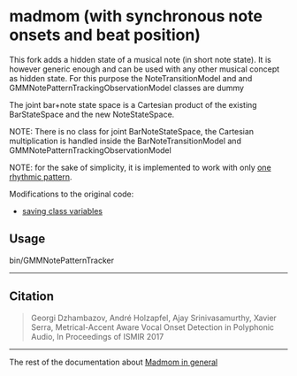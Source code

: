 # madmom (with synchronous note onsets and beat position)

This fork adds a hidden state of a musical note (in short note state). 
It is however generic enough and can be used with any other musical concept as hidden state. 
For this purpose the NoteTransitionModel and and GMMNotePatternTrackingObservationModel classes are dummy

The joint bar+note state space is a Cartesian product of the existing BarStateSpace and the new NoteStateSpace. 
 
NOTE: There is no class for joint BarNoteStateSpace, the Cartesian multiplication is handled inside the BarNoteTransitionModel and GMMNotePatternTrackingObservationModel

NOTE: for the sake of simplicity, it is implemented to work with only [one rhythmic pattern](madmom.models.__init__.PATTERNS_BALLROOM). 

Modifications to the original code:
- [saving class variables](https://github.com/georgid/madmom/blob/master/madmom/features/beats_hmm.py#L394)

Usage
--------
bin/GMMNotePatternTracker

--------------------------------------------------

## Citation

> Georgi Dzhambazov, André Holzapfel, Ajay Srinivasamurthy, Xavier Serra, 
> Metrical-Accent Aware Vocal Onset Detection in Polyphonic Audio, In Proceedings of ISMIR 2017


---------------------
The rest of the documentation about [Madmom in general](https://github.com/georgid/madmom)
